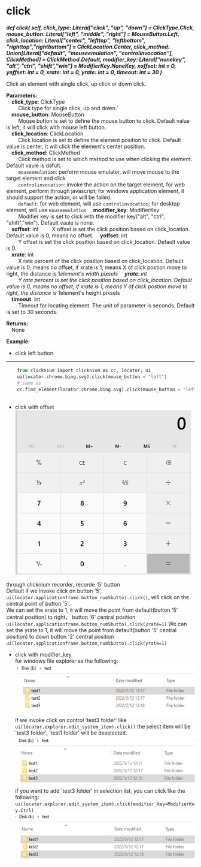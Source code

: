 # click
***def click(
        self,
        click_type: Literal["click", "up", "down"] = ClickType.Click,
        mouse_button: Literal["left", "middle", "right"] = MouseButton.Left,
        click_location: Literal["center", "lefttop", "leftbottom", "righttop","rightbuttom"] = ClickLocation.Center,
        click_method: Union[Literal["default", "mouseemulation", "controlinvocation"], ClickMethod] = ClickMethod.Default,
        modifier_key: Literal["nonekey", "alt", "ctrl", "shift","win"]  = ModifierKey.NoneKey,
        xoffset: int = 0,
        yoffset: int = 0,
        xrate: int = 0,
        yrate: int = 0,
        timeout: int = 30
    )***  

Click an element with single click, up click or down click.  

**Parameters:**  
    &emsp;**click_type**: ClickType   
        &emsp;&emsp; Click type for single click, up and down.'  
    &emsp;**mouse_button**: MouseButton  
        &emsp;&emsp; Mouse button is set to define the mouse button to click. Default value is left, it will click with mouse left button.  
    &emsp;**click_location**: ClickLocation  
        &emsp;&emsp; Click location is set to define the element position to click. Default value is center, it will click the element's center position.  
    &emsp;**click_method**: ClickMethod  
        &emsp;&emsp; Click method is set to which method to use when clicking the element. Default vaule is dafult.  
        &emsp;&emsp; `mouseemulation`: perform mouse emulator, will move mouse to the target element and click  
        &emsp;&emsp; `controlinvocation`: invoke the action on the target element, for web element, perform through javascript; for windows application element, it should support the action, or will be failed.  
        &emsp;&emsp; `default`: for web element, will use `controlinvocation`; for desktop element, will use `mouseemulation`
    &emsp;**modifier_key**: ModifierKey  
        &emsp;&emsp; Modifier key is set to click with the modifier key("alt", "ctrl", "shift","win"). Default vaule is none.    
    &emsp;**xoffset**: int 
        &emsp;&emsp; X offset is set the click position based on click_location. Default value is 0, means no offset. 
    &emsp;**yoffset**: int  
        &emsp;&emsp; Y offset is set the click position based on click_location. Default value is 0.  
    &emsp;**xrate**: int  
        &emsp;&emsp; X rate percent of the click position based on click_location. Default value is 0, means no offset, if xrate is 1, means X of click postion move to right, the distance is 1*element's width pixsels
    &emsp;**yrate**: int  
        &emsp;&emsp; Y rate percent is set the click position based on click_location. Default value is 0, means no offset, if xrate is 1, means Y of click postion move to right, the distance is 1*element's height pixsels   
    &emsp;**timeout**: int  
        &emsp;&emsp; Timeout for locating element. The unit of parameter is seconds. Default is set to 30 seconds.  

**Returns:**  
    &emsp;None

**Example:**

- click left button
***
```python
    from clicknium import clicknium as cc, locator, ui
    ui(locator.chrome.bing.svg).click(mouse_button = "left")
    # same as
    cc.find_element(locator.chrome.bing.svg).click(mouse_button = "left")
    
```

- click with offset  
![sample1](../../../img/click_sample1.png)

through clicknium recorder, recorde '5' button  
Default if we invoke click on button '5', `ui(locator.applicationframe.button_num5butto).click()`, will click on the central point of button '5'.  
We can set the xrate to 1, it will move the point from default(button '5' central position) to right， button '6' central position
`ui(locator.applicationframe.button_num5butto).click(xrate=1)`
We can set the yrate to 1, it will move the point from default(button '5' central position) to down button '2' central position
`ui(locator.applicationframe.button_num5butto).click(yrate=1)`  

- click with modifier_key  
for windows file explorer as the following:  
![sample2-1](../../../img/click_sample21.png)  
if we invoke click on control 'test3 folder' like  
`ui(locator.explorer.edit_system_item).click()`
the select item will be 'test3 folder', 'test1 folder' will be deselected.
![sample2-2](../../../img/click_sample22.png)  
if you want to add 'test3 folder' in selection list, you can click like the following:
`ui(locator.explorer.edit_system_item).click(modifier_key=ModifierKey.Ctrl)`
![sample2-3](../../../img/click_sample23.png) 